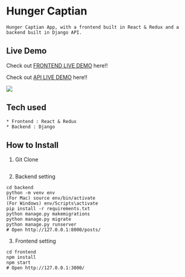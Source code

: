 # Hunger Captian


```
Hunger Captian App, with a frontend built in React & Redux and a backend built in Django API.
```

## Live Demo

Check out [FRONTEND LIVE DEMO](https://frontend-hunger-captian.herokuapp.com/) here!!

Check out [API LIVE DEMO](https://backend-hunger-captian.herokuapp.com/) here!!


![](https://user-images.githubusercontent.com/95597913/161193027-d5a859ce-90d9-4c46-b8c7-2b1226c99833.png)

## Tech used

```
* Frontend : React & Redux
* Backend : Django
```

## How to Install

1. Git Clone 

```

```

2. Backend setting

```
cd backend
python -m venv env
(For Mac) source env/bin/activate
(For Windows) env/Scripts\activate
pip install -r requirements.txt
python manage.py makemigrations
python manage.py migrate
python manage.py runserver
# Open http://127.0.0.1:8000/posts/
```

3. Frontend setting

```
cd frontend
npm install
npm start
# Open http://127.0.0.1:3000/
```
